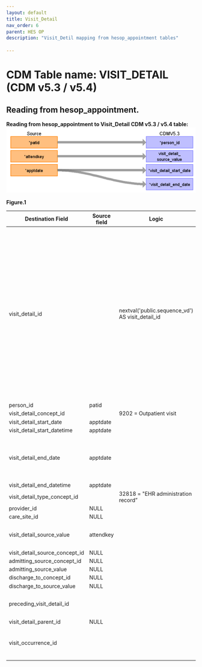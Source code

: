 ```yaml
---
layout: default
title: Visit_Detail
nav_order: 6
parent: HES OP
description: "Visit_Detil mapping from hesop_appointment tables"

---
```



# CDM Table name: VISIT_DETAIL (CDM v5.3 / v5.4)

## Reading from hesop_appointment.

**Reading from hesop_appointment to Visit_Detail CDM v5.3 / v5.4 table:**
![](images/image3.png)

**Figure.1**

| Destination Field | Source field | Logic | Comment field |
| --- | --- | --- | --- |
| visit_detail_id |  | nextval('public.sequence_vd') AS visit_detail_id |  A sequence named "sequence_vd" is created in the public schema to uniquely generate "visit_detail_id"s. It initializes by fetching the highest ID from the _max_ids table where "tbl_name" equals "visit_detail". This table, located in the schema to be linked to the target schema, stores the maximum IDs for all CDM tables to help set the starting point for the next ID in a given sequence. Additionally If attended <> 5 discard visit appointment detail ( we accept only attended = 5) |
| person_id | patid |  | |
| visit_detail_concept_id |  | 9202 = Outpatient visit |  |
| visit_detail_start_date | apptdate | |  |
| visit_detail_start_datetime | apptdate | |  |
| visit_detail_end_date | apptdate | | Appointment date will also be mapped to visit_detail_end_date because it's an outpatient appointment |
| visit_detail_end_datetime | apptdate | | |
| visit_detail_type_concept_id |  | 32818 = "EHR administration record” |  |
| provider_id | NULL|  | |
| care_site_id | NULL|  |  |
| visit_detail_source_value | attendkey | | This will allow us to retrieve visit_detail_id using patid. |
| visit_detail_source_concept_id |NULL  |  | |
| admitting_source_concept_id |NULL |  |  |
| admitting_source_value | NULL|  |  |
| discharge_to_concept_id |NULL |  |  |
| discharge_to_source_value |NULL  |  |  |
| preceding_visit_detail_id |  |  | Use patid + attendkey where to get the preceding visit_detail_id if any.|
| visit_detail_parent_id | NULL |  |  |
| visit_occurrence_id |  |  | Use Patid + attendkey to retrieve visit_occurrence_id from visit_occurrence |

